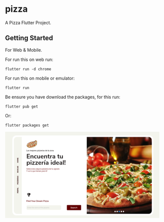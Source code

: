 # pizza

A Pizza Flutter Project.

## Getting Started

For Web & Mobile.

For run this on web run:

```shell
flutter run -d chrome
```
For run this on mobile or emulator:

```shell
flutter run
```

Be ensure you have download the packages, for this run:

```shell
flutter pub get
```
Or:

```shell
flutter packages get
```

![Pizza running](running.png)
